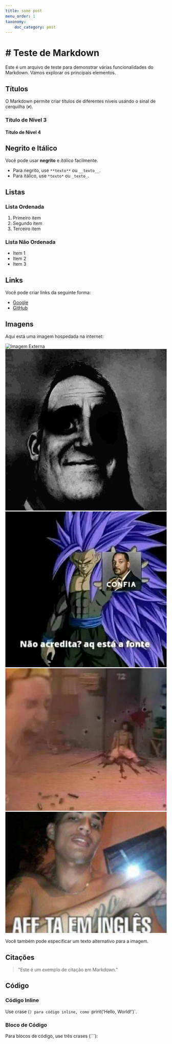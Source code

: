 ```yaml
---
title: some post
menu_order: 1
taxonomy:
    doc_category: post
---
```


# # Teste de Markdown

Este é um arquivo de teste para demonstrar várias funcionalidades do Markdown. Vamos explorar os principais elementos.

## Títulos

O Markdown permite criar títulos de diferentes níveis usando o sinal de cerquilha (`#`).

### Título de Nível 3
#### Título de Nível 4

## Negrito e Itálico

Você pode usar **negrito** e *itálico* facilmente.

- Para negrito, use `**texto**` ou `__texto__`.
- Para itálico, use `*texto*` ou `_texto_`.

## Listas

### Lista Ordenada

1. Primeiro item
2. Segundo item
3. Terceiro item

### Lista Não Ordenada

- Item 1
- Item 2
- Item 3

## Links

Você pode criar links da seguinte forma:

- [Google](https://www.google.com)
- [GitHub](https://github.com)

## Imagens

Aqui está uma imagem hospedada na internet:

![Imagem Externa](https://media.tenor.com/pFKXm8b0drQAAAAM/rodrigo-faro-gugu.gif)
![Imagem INTERNA](/_images/byuntear-incrives-meme.gif)
![Imagem INTERNA 2](/_images/confia.png)
![Imagem INTERNA 3](/_images/chaves-baleado.jpeg)
![Imagem INTERNA 4](/_images/afftaingles.png)

Você também pode especificar um texto alternativo para a imagem.

## Citações

> "Este é um exemplo de citação em Markdown."

## Código

### Código Inline

Use crase (`) para código inline, como `print('Hello, World!')`.

### Bloco de Código

Para blocos de código, use três crases (\`\`\`):

